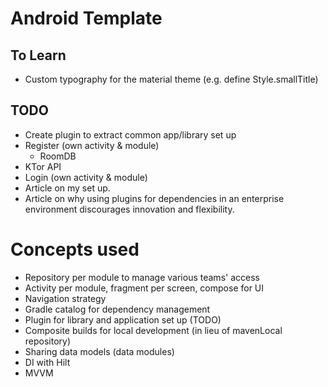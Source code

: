 # Android Template

## To Learn
- Custom typography for the material theme (e.g. define Style.smallTitle)

## TODO
- Create plugin to extract common app/library set up
- Register (own activity & module)
  - RoomDB
- KTor API
- Login (own activity & module)
- Article on my set up.
- Article on why using plugins for dependencies in an enterprise environment discourages innovation and flexibility. 

# Concepts used
- Repository per module to manage various teams' access
- Activity per module, fragment per screen, compose for UI
- Navigation strategy
- Gradle catalog for dependency management
- Plugin for library and application set up (TODO)
- Composite builds for local development (in lieu of mavenLocal repository)
- Sharing data models (data modules)
- DI with Hilt
- MVVM